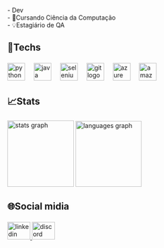 <p align="left">- Dev<br>- 🔭Cursando Ciência da Computação<br>- 💡Estagiário de QA</p>


<h2 align="left">🤖Techs</h2>

###

<div align="left">
  <img src="https://cdn.jsdelivr.net/gh/devicons/devicon/icons/python/python-original.svg" height="40" alt="python logo"  />
  <img width="12" />
  <img src="https://cdn.jsdelivr.net/gh/devicons/devicon/icons/java/java-original.svg" height="40" alt="java logo"  />
  <img width="12" />
  <img src="https://cdn.jsdelivr.net/gh/devicons/devicon/icons/selenium/selenium-original.svg" height="40" alt="selenium logo"  />
  <img width="12" />
  <img src="https://cdn.jsdelivr.net/gh/devicons/devicon/icons/git/git-original.svg" height="40" alt="git logo"  />
  <img width="12" />
  <img src="https://cdn.jsdelivr.net/gh/devicons/devicon/icons/azure/azure-original.svg" height="40" alt="azure logo"  />
  <img width="12" />
  <img src="https://cdn.jsdelivr.net/gh/devicons/devicon/icons/amazonwebservices/amazonwebservices-line-wordmark.svg" height="40" alt="amazonwebservices logo"  />
</div>

###

<h2 align="left">📈Stats</h2>

###

<div align="left">
  <img src="https://github-readme-stats.vercel.app/api?username=JulioCASilva&hide_title=false&hide_rank=false&show_icons=true&include_all_commits=true&count_private=true&disable_animations=false&theme=nord&locale=en&hide_border=true&order=1" height="151" alt="stats graph"  />
  <img src="https://github-readme-stats.vercel.app/api/top-langs?username=JulioCASilva&locale=en&hide_title=false&layout=compact&card_width=320&langs_count=5&theme=nord&hide_border=true&order=2" height="150" alt="languages graph"  />
</div>

###

<h2 align="left">🌐Social midia</h2>

###

<div align="left">
  <a href="https://www.linkedin.com/in/j%C3%BAlio-c%C3%A9sar-arruda-5a7148208/" target="_blank">
    <img src="https://raw.githubusercontent.com/maurodesouza/profile-readme-generator/master/src/assets/icons/social/linkedin/default.svg" width="52" height="40" alt="linkedin logo"  />
  </a>
  <a href="julin1164" target="_blank">
    <img src="https://raw.githubusercontent.com/maurodesouza/profile-readme-generator/master/src/assets/icons/social/discord/default.svg" width="52" height="40" alt="discord logo"  />
  </a>
</div>

###
